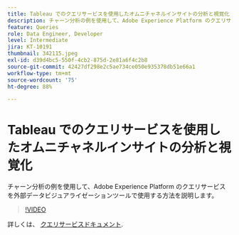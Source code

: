 ```yaml
---
title: Tableau でのクエリサービスを使用したオムニチャネルインサイトの分析と視覚化
description: チャーン分析の例を使用して、Adobe Experience Platform のクエリサービスを外部データビジュアライゼーションツールで使用する方法を説明します。
feature: Queries
role: Data Engineer, Developer
level: Intermediate
jira: KT-10191
thumbnail: 342115.jpeg
exl-id: d39d4bc5-550f-4cb2-875d-2e81a6f4c2b8
source-git-commit: 42427df298e2c5ae734ce050e935378db51e66a1
workflow-type: tm+mt
source-wordcount: '75'
ht-degree: 88%

---
```


# Tableau でのクエリサービスを使用したオムニチャネルインサイトの分析と視覚化

チャーン分析の例を使用して、Adobe Experience Platform のクエリサービスを外部データビジュアライゼーションツールで使用する方法を説明します。

>[!VIDEO](https://video.tv.adobe.com/v/342115?quality=12&learn=on)

詳しくは、 [クエリサービスドキュメント](https://experienceleague.adobe.com/docs/experience-platform/query/home.html?lang=ja).

